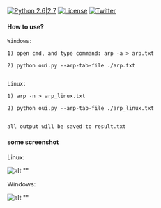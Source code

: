 [![Python 2.6|2.7](https://img.shields.io/badge/python-2.6|2.7-yellow.svg)](https://www.python.org/) [![License](https://img.shields.io/badge/license-GPLv2-red.svg)](https://github.com/ForrestX386/x386/blob/master/BurpSuite-Extensions/COPYING) [![Twitter](https://img.shields.io/twitter/url/http/shields.io.svg?style=social)](https://twitter.com/huaihuaiStyleIT)



#### How to use?

	Windows:

	1) open cmd, and type command: arp -a > arp.txt

    2) python oui.py --arp-tab-file ./arp.txt


    Linux:

	1) arp -n > arp_linux.txt

	2) python oui.py --arp-tab-file ./arp_linux.txt


    all output will be saved to result.txt

#### some screenshot


Linux:

![alt ""](https://raw.githubusercontent.com/ForrestX386/x386/master/%E7%BD%91%E5%8D%A1%E5%8E%82%E5%95%86%E8%87%AA%E5%8A%A8%E8%AF%86%E5%88%AB%E5%B7%A5%E5%85%B7/images/oui_linux.png "")


Windows:

![alt ""](https://raw.githubusercontent.com/ForrestX386/x386/master/%E7%BD%91%E5%8D%A1%E5%8E%82%E5%95%86%E8%87%AA%E5%8A%A8%E8%AF%86%E5%88%AB%E5%B7%A5%E5%85%B7/images/oui_windows.png "")




